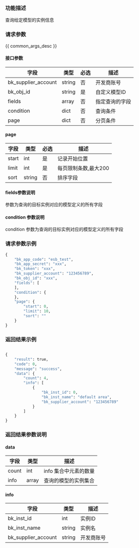 ### 功能描述

查询给定模型的实例信息

### 请求参数

{{ common_args_desc }}

#### 接口参数

| 字段      |  类型      | 必选   |  描述      |
|-----------|------------|--------|------------|
| bk_supplier_account |  string  | 否     | 开发商账号 |
| bk_obj_id           |  string  | 是     | 自定义模型ID |
| fields              |  array   | 否     | 指定查询的字段 |
| condition           |  dict    | 否     | 查询条件 |
| page                |  dict    | 否     | 分页条件 |

#### page

| 字段      |  类型      | 必选   |  描述      |
|-----------|------------|--------|------------|
| start    |  int    | 是     | 记录开始位置 |
| limit    |  int    | 是     | 每页限制条数,最大200 |
| sort     |  string | 否     | 排序字段 |

#### fields参数说明

参数为查询的目标实例对应的模型定义的所有字段


#### condition 参数说明

condition 参数为查询的目标实例对应的模型定义的所有字段

### 请求参数示例

```python
{
    "bk_app_code": "esb_test",
    "bk_app_secret": "xxx",
    "bk_token": "xxx",
    "bk_supplier_account": "123456789",
    "bk_obj_id": "xxx",
    "fields": [
    ],
    "condition": {
    },
    "page": {
        "start": 0,
        "limit": 10,
        "sort": ""
    }
}
```

### 返回结果示例

```python

{
    "result": true,
    "code": 0,
    "message": "success",
    "data": {
        "count": 4,
        "info": [
            {
                "bk_inst_id": 0,
                "bk_inst_name": "default area",
                "bk_supplier_account": "123456789"
            }
        ]
    }
}
```

### 返回结果参数说明

#### data

| 字段      | 类型      | 描述      |
|-----------|-----------|-----------|
| count     | int       | info 集合中元素的数量 |
| info      | array     | 查询的模型的实例集合 |

#### info

| 字段      | 类型      | 描述      |
|-----------|-----------|-----------|
| bk_inst_id         | int       | 实例ID |
| bk_inst_name       | string    | 实例名 |
| bk_supplier_account | string    | 开发商账号 |
